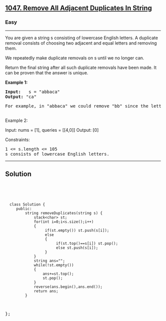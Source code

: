 
<h2><a href="https://leetcode.com/problems/remove-all-adjacent-duplicates-in-string/description/">1047. Remove All Adjacent Duplicates In String
</a></h2>
<h3>Easy</h3>
<hr>
<div><p>
 You are given a string s consisting of lowercase English letters. A duplicate removal consists of choosing two adjacent and equal letters and removing them.

We repeatedly make duplicate removals on s until we no longer can.

Return the final string after all such duplicate removals have been made. It can be proven that the answer is unique.
</p>


<p><strong>Example 1:</strong></p>
<pre><strong>Input:</strong>   s = "abbaca"
<strong>Output:</strong> "ca"
</pre>
<pre>
For example, in "abbaca" we could remove "bb" since the letters are adjacent and equal, and this is the only possible move.  The result of this move is that the string is "aaca", of which only "aa" is possible, so the final string is "ca".
  </pre>
  
Example 2:

Input: nums = [1], queries = [[4,0]]
Output: [0]
 

Constraints:
<pre>
1 <= s.length <= 105
s consists of lowercase English letters.
</pre>
<hr>
 <h2><strong><b>Solution</b></strong></h2>
 <br>
 <pre>
 
      class Solution {
         public:
             string removeDuplicates(string s) {
                 stack<char> st;
                 for(int i=0;i<s.size();i++)
                 {
                      if(st.empty()) st.push(s[i]);
                      else 
                      {
                           if(st.top()==s[i]) st.pop();
                           else st.push(s[i]);
                      }
                 }
                 string ans="";
                 while(!st.empty())
                 {
                     ans+=st.top();
                     st.pop();
                 }
                 reverse(ans.begin(),ans.end());
                 return ans;
             }
};
          
 </pre>

